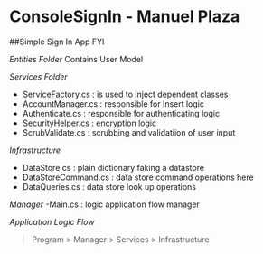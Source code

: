 # ConsoleSignIn  - Manuel Plaza
##Simple Sign In App FYI

*Entities Folder*
Contains User Model 

*Services Folder*
- ServiceFactory.cs : is used to inject dependent classes
- AccountManager.cs : responsible for Insert logic
- Authenticate.cs : responsible for authenticating logic
- SecurityHelper.cs : encryption logic
- ScrubValidate.cs : scrubbing and validatiion of user input

*Infrastructure*
- DataStore.cs : plain dictionary faking a datastore
- DataStoreCommand.cs : data store command operations here
- DataQueries.cs : data store look up operations

*Manager*
-Main.cs : logic application flow manager

*Application Logic Flow*
> Program > Manager > Services > Infrastructure

